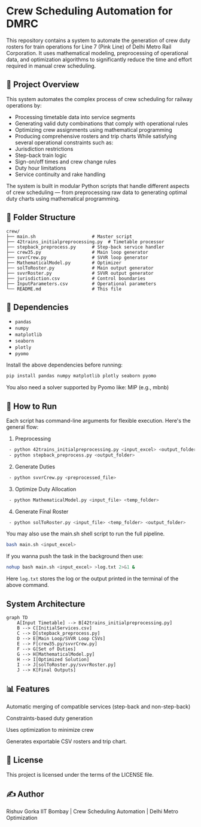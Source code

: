 # Crew Scheduling Automation for DMRC

This repository contains a system to automate the generation of crew duty rosters for train operations for Line 7 (Pink Line) of Delhi Metro Rail Corporation. It uses mathematical modeling, preprocessing of operational data, and optimization algorithms to significantly reduce the time and effort required in manual crew scheduling.

## 📌 Project Overview
This system automates the complex process of crew scheduling for railway operations by:
- Processing timetable data into service segments
- Generating valid duty combinations that comply with operational rules
- Optimizing crew assignments using mathematical programming
- Producing comprehensive rosters and trip charts
While satisfying several operational constraints such as:
- Jurisdiction restrictions
- Step-back train logic
- Sign-on/off times and crew change rules
- Duty hour limitations
- Service continuity and rake handling

The system is built in modular Python scripts that handle different aspects of crew scheduling — from preprocessing raw data to generating optimal duty charts using mathematical programming.



## 📁 Folder Structure
```text
crew/
├── main.sh                     # Master script
├── 42trains_initialpreprocessing.py  # Timetable processor
├── stepback_preprocess.py      # Step-back service handler
├── crew35.py                   # Main loop generator
├── svvrCrew.py                 # SVVR loop generator
├── MathematicalModel.py        # Optimizer
├── solToRoster.py              # Main output generator
├── svvrRoster.py               # SVVR output generator
├── jurisdiction.csv            # Control boundaries
├── InputParameters.csv         # Operational parameters
└── README.md                   # This file

```

## 🧮 Dependencies

- `pandas`
- `numpy`
- `matplotlib`
- `seaborn`
- `plotly`
- `pyomo`

Install the above dependencies before running:

```bash
pip install pandas numpy matplotlib plotly seaborn pyomo
```
You also need a solver supported by Pyomo like:
MIP (e.g., mbnb)

## 🚀 How to Run
Each script has command-line arguments for flexible execution. Here's the general flow:

1. Preprocessing
```bash
 - python 42trains_initialpreprocessing.py <input_excel> <output_folder>
 - python stepback_preprocess.py <output_folder>
```
2. Generate Duties
```bash
 - python svvrCrew.py <preprocessed_file>
```
3. Optimize Duty Allocation
```bash
 - python MathematicalModel.py <input_file> <temp_folder>
```
4. Generate Final Roster
```bash
 - python solToRoster.py <input_file> <temp_folder> <output_folder>
```

You may also use the main.sh shell script to run the full pipeline.
```bash
bash main.sh <input_excel>
```
If you wanna push the task in the background then use:
```bash
nohup bash main.sh <input_excel> >log.txt 2>&1 &
```
Here `log.txt` stores the log or the output printed in the terminal of the above command.

## System Architecture
```mermaid
graph TD
    A[Input Timetable] --> B[42trains_initialpreprocessing.py]
    B --> C[InitialServices.csv]
    C --> D[stepback_preprocess.py]
    D --> E[Main Loop/SVVR Loop CSVs]
    E --> F[crew35.py/svvrCrew.py]
    F --> G[Set of Duties]
    G --> H[MathematicalModel.py]
    H --> I[Optimized Solution]
    I --> J[solToRoster.py/svvrRoster.py]
    J --> K[Final Outputs]
```

## 📊 Features
Automatic merging of compatible services (step-back and non-step-back)

Constraints-based duty generation

Uses optimization to minimize crew

Generates exportable CSV rosters and trip chart.

## 📃 License
This project is licensed under the terms of the LICENSE file.

## ✍️ Author
Rishuv Gorka
IIT Bombay | Crew Scheduling Automation | Delhi Metro Optimization

